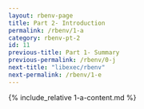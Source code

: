 ```yaml
---
layout: rbenv-page
title: Part 2- Introduction
permalink: /rbenv/1-a
category: rbenv-pt-2
id: 11
previous-title: Part 1- Summary
previous-permalink: /rbenv/0-j
next-title: "libexec/rbenv"
next-permalink: /rbenv/1-e
---
```


{% include_relative 1-a-content.md %}
